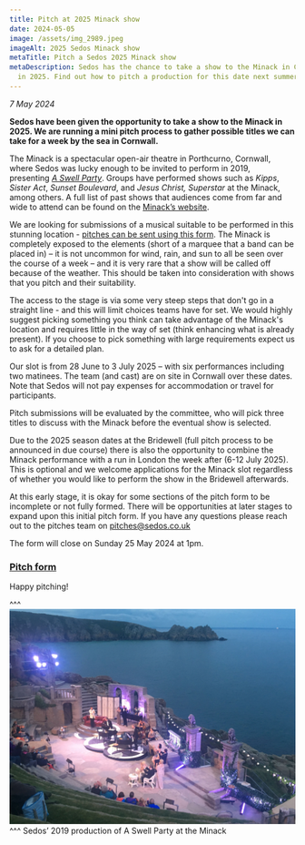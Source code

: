 ```yaml
---
title: Pitch at 2025 Minack show
date: 2024-05-05
image: /assets/img_2989.jpeg
imageAlt: 2025 Sedos Minack show
metaTitle: Pitch a Sedos 2025 Minack show
metaDescription: Sedos has the chance to take a show to the Minack in Cornwall
  in 2025. Find out how to pitch a production for this date next summer
---
```

*7 May 2024*

**Sedos have been given the opportunity to take a show to the Minack in 2025. We are running a mini pitch process to gather possible titles we can take for a week by the sea in Cornwall.**

The Minack is a spectacular open-air theatre in Porthcurno, Cornwall, where Sedos was lucky enough to be invited to perform in 2019, presenting *[A Swell Party](https://www.sedos.co.uk/shows/2019-a-swell-party)*. Groups have performed shows such as *Kipps*, *Sister Act*, *Sunset Boulevard*, and *Jesus Christ, Superstar* at the Minack, among others. A full list of past shows that audiences come from far and wide to attend can be found on the [Minack’s website](https://www.minack.com/our-past-shows). 

We are looking for submissions of a musical suitable to be performed in this stunning location - [pitches can be sent using this form](https://docs.google.com/forms/u/1/d/e/1FAIpQLSc9nSTtknv1qHv0w60G4EBiORO-3Y20_nP4GE2WuNgppHUbyQ/viewform). The Minack is completely exposed to the elements (short of a marquee that a band can be placed in) – it is not uncommon for wind, rain, and sun to all be seen over the course of a week – and it is very rare that a show will be called off because of the weather. This should be taken into consideration with shows that you pitch and their suitability. 

The access to the stage is via some very steep steps that don't go in a straight line - and this will limit choices teams have for set. We would highly suggest picking something you think can take advantage of the Minack's location and requires little in the way of set (think enhancing what is already present). If you choose to pick something with large requirements expect us to ask for a detailed plan. 

Our slot is from 28 June to 3 July 2025 – with six performances including two matinees. The team (and cast) are on site in Cornwall over these dates. Note that Sedos will not pay expenses for accommodation or travel for participants.

Pitch submissions will be evaluated by the committee, who will pick three titles to discuss with the Minack before the eventual show is selected.

Due to the 2025 season dates at the Bridewell (full pitch process to be announced in due course) there is also the opportunity to combine the Minack performance with a run in London the week after (6-12 July 2025). This is optional and we welcome applications for the Minack slot regardless of whether you would like to perform the show in the Bridewell afterwards.

At this early stage, it is okay for some sections of the pitch form to be incomplete or not fully formed. There will be opportunities at later stages to expand upon this initial pitch form. If you have any questions please reach out to the pitches team on pitches@sedos.co.uk

The form will close on Sunday 25 May 2024 at 1pm.

### [Pitch form](https://docs.google.com/forms/u/1/d/e/1FAIpQLSc9nSTtknv1qHv0w60G4EBiORO-3Y20_nP4GE2WuNgppHUbyQ/viewform)

Happy pitching!

^^^
![2025 Sedos Minack show](/assets/img_2989.jpeg)
^^^ Sedos’ 2019 production of A Swell Party at the Minack